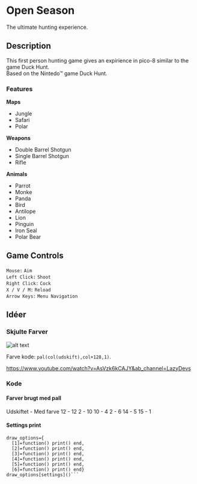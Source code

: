 # Open Season
The ultimate hunting experience.  
  
  
## Description  
This first person hunting game gives an expirience in pico-8 similar to the game Duck Hunt.  
Based on the Nintedo™ game Duck Hunt.  
  
### Features
**Maps**    
* Jungle  
* Safari  
* Polar  

**Weapons**
* Double Barrel Shotgun
* Single Barrel Shotgun
* Rifle

**Animals**
* Parrot
* Monke
* Panda
* Bird
* Antilope
* Lion
* Pinguin
* Iron Seal
* Polar Bear

## Game Controls  
```Mouse:```         ```Aim```   
```Left Click:```    ```Shoot```  
```Right Click:```    ```Cock```  
```X / V / M:```          ```Reload```  
```Arrow Keys:```     ```Menu Navigation```    

## Idéer
### Skjulte Farver
![alt text](https://nerdyteachers.com/PICO-8/resources/img/reference/hidden_palette.png)

Farve kode: ```pal(col(udskift),col+128,1)```.

https://www.youtube.com/watch?v=AsVzk6kCAJY&ab_channel=LazyDevs
### Kode
#### Farver brugt med pall
Udskiftet - Med farve
12 - 12
2 - 10
10 - 4
2 - 6
14 - 5
15 - 1

#### Settings print
```
draw_options={
  [1]=function() print() end,
  [2]=function() print() end,
  [3]=function() print() end,
  [4]=function() print() end,
  [5]=function() print() end,
  [6]=function() print() end} 
draw_options[settings]()```

